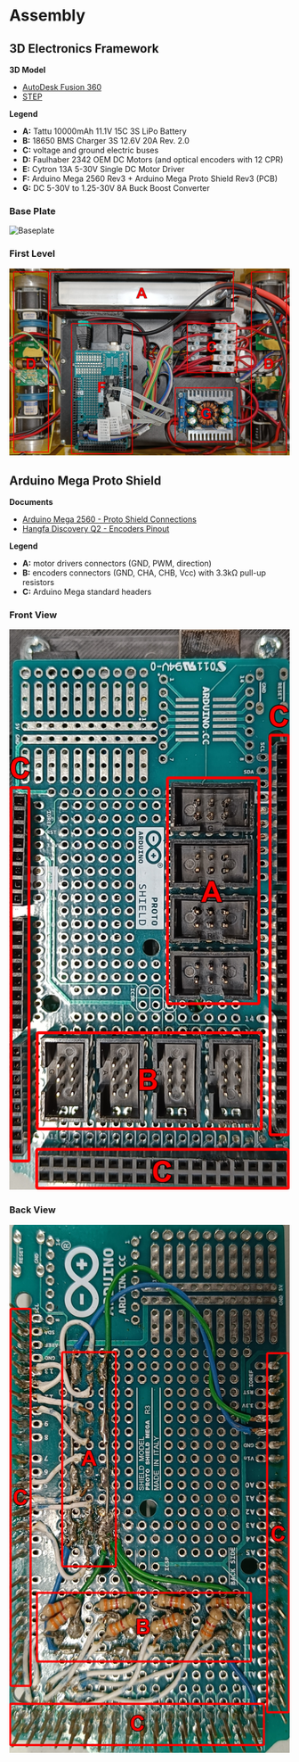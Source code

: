 # Assembly

## 3D Electronics Framework

**3D Model**

- [AutoDesk Fusion 360](https://github.com/sousarbarb/inesctec_mrdt_hangfa_discovery_q2/blob/main/models/v1/electronics_baseplate.f3d)
- [STEP](https://github.com/sousarbarb/inesctec_mrdt_hangfa_discovery_q2/blob/main/models/v1/electronics_baseplate.step)

**Legend**

- **A:** Tattu 10000mAh 11.1V 15C 3S LiPo Battery
- **B:** 18650 BMS Charger 3S 12.6V 20A Rev. 2.0
- **C:** voltage and ground electric buses
- **D:** Faulhaber 2342 OEM DC Motors (and optical encoders with 12 CPR)
- **E:** Cytron 13A 5-30V Single DC Motor Driver
- **F:** Arduino Mega 2560 Rev3 + Arduino Mega Proto Shield Rev3 (PCB)
- **G:** DC 5-30V to 1.25-30V 8A Buck Boost Converter

### Base Plate

![Baseplate](../../assets/electronics/electronics_3d-framework_baseplate_annotated.jpg)

### First Level

![1st Level](../../assets/electronics/electronics_3d-framework_1st-level_annotated.jpg)

## Arduino Mega Proto Shield

**Documents**

- [Arduino Mega 2560 - Proto Shield Connections](../../assets/electronics/arduino-mega-2560_proto-shield_connections.pdf)
- [Hangfa Discovery Q2 - Encoders Pinout](../../assets/electronics/hangfa-discovery-q2_encoders_pinout.pdf)

**Legend**

- **A:** motor drivers connectors (GND, PWM, direction)
- **B:** encoders connectors (GND, CHA, CHB, Vcc) with 3.3kΩ pull-up resistors
- **C:** Arduino Mega standard headers

### Front View

![Arduino Mega Proto Shield - Front View](../../assets/electronics/electronics_arduino-mega-proto-shield_front_annotated.jpg)

### Back View

![Arduino Mega Proto Shield - Back View](../../assets/electronics/electronics_arduino-mega-proto-shield_back_annotated.jpg)
